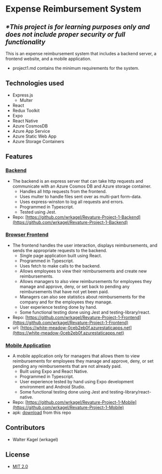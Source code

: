 # Expense Reimbursement System

## ***\*This project is for learning purposes only and does not include proper security or full functionality***

  This is an expense reimbursement system that includes a backend server, a frontend website, and a mobile application.
- project1.md contains the minimum requirements for the system.

## Technologies used
- Express.js
  - Multer
- React
- Redux Toolkit
- Expo
- React Native
- Azure CosmosDB
- Azure App Service
- Azure Static Web App
- Azure Storage Containers

## Features

### [Backend](https://github.com/wrkagel/Revature-Project-1-Backend)
- The backend is an express server that can take http requests and communicate with an Azure Cosmos DB and Azure storage container.
  - Handles all http requests from the frontend.
  - Uses multer to handle files sent over as multi-part form-data.
  - Uses express-winston to log all requests and errors.
  - Programmed in Typescript.
  - Tested using Jest.
- Repo: [https://github.com/wrkagel/Revature-Project-1-Backend](https://github.com/wrkagel/Revature-Project-1-Backend)

### [Browser Frontend](https://github.com/wrkagel/Revature-Project-1-Frontend)
- The frontend handles the user interaction, displays reimbursements, and sends the appropriate requests to the backend.
  - Single page application built using React.
  - Programmed in Typescript.
  - Uses fetch to make calls to the backend.
  - Allows employees to view their reimbursements and create new reimbursements.
  - Allows managers to also view reimbursements for employees they manage and approve, deny, or set back to pending any reimbursements that have not yet been paid.
  - Managers can also see statistics about reimbursements for the company and for the employees they manage.
  - User experience testing done by hand.
  - Some functional testing done using Jest and testing-library/react.
- Repo: [https://github.com/wrkagel/Revature-Project-1-Frontend](https://github.com/wrkagel/Revature-Project-1-Frontend)
- url: [https://white-meadow-0ceb2eb0f.azurestaticapps.net](https://white-meadow-0ceb2eb0f.azurestaticapps.net)

### [Mobile Application](https://github.com/wrkagel/Revature-Project-1-Mobile)
- A mobile application only for managers that allows them to view reimbursements for employees they manage and approve, deny, or set pending any reimbursements that are not already paid.
  - Built using Expo and React Native.
  - Programmed in Typescript.
  - User experience tested by hand using Expo development environment and Android Studio.
  - Some functional testing done using Jest and testing-library/react-native.
- Repo: [https://github.com/wrkagel/Revature-Project-1-Mobile](https://github.com/wrkagel/Revature-Project-1-Mobile)
- apk: [download](https://github.com/wrkagel/Revature-Project-1/raw/main/expense-mobile-0c38ca76294b430bb4ebe6de2e0b3486-signed.apk) from this repo

## Contributors
- Walter Kagel (wrkagel)

## License
- [MIT 2.0](LICENSE)